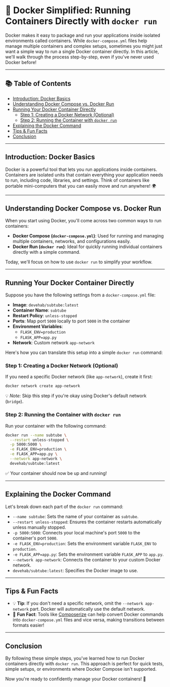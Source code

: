 # 🚀 Docker Simplified: Running Containers Directly with `docker run`

Docker makes it easy to package and run your applications inside isolated environments called containers. While `docker-compose.yml` files help manage multiple containers and complex setups, sometimes you might just want a simple way to run a single Docker container directly. In this article, we'll walk through the process step-by-step, even if you've never used Docker before!

---

## 📚 Table of Contents

- [Introduction: Docker Basics](#introduction-docker-basics)
- [Understanding Docker Compose vs. Docker Run](#understanding-docker-compose-vs-docker-run)
- [Running Your Docker Container Directly](#running-your-docker-container-directly)
  - [Step 1: Creating a Docker Network (Optional)](#step-1-creating-a-docker-network-optional)
  - [Step 2: Running the Container with `docker run`](#step-2-running-the-container-with-docker-run)
- [Explaining the Docker Command](#explaining-the-docker-command)
- [Tips & Fun Facts](#tips--fun-facts)
- [Conclusion](#conclusion)

---

## Introduction: Docker Basics

Docker is a powerful tool that lets you run applications inside containers. Containers are isolated units that contain everything your application needs to run, including code, libraries, and settings. Think of containers like portable mini-computers that you can easily move and run anywhere! 🌍

---

## Understanding Docker Compose vs. Docker Run

When you start using Docker, you'll come across two common ways to run containers:

- **Docker Compose (`docker-compose.yml`)**: Used for running and managing multiple containers, networks, and configurations easily.
- **Docker Run (`docker run`)**: Ideal for quickly running individual containers directly with a simple command.

Today, we'll focus on how to use `docker run` to simplify your workflow.

---

## Running Your Docker Container Directly

Suppose you have the following settings from a `docker-compose.yml` file:

- **Image**: `devehab/subtube:latest`
- **Container Name**: `subtube`
- **Restart Policy**: `unless-stopped`
- **Ports**: Map port `5000` locally to port `5000` in the container
- **Environment Variables**:
  - `FLASK_ENV=production`
  - `FLASK_APP=app.py`
- **Network**: Custom network `app-network`

Here's how you can translate this setup into a simple `docker run` command:

### Step 1: Creating a Docker Network (Optional)

If you need a specific Docker network (like `app-network`), create it first:

```bash
docker network create app-network
```

💡 *Note:* Skip this step if you're okay using Docker's default network (`bridge`).

### Step 2: Running the Container with `docker run`

Run your container with the following command:

```bash
docker run --name subtube \
  --restart unless-stopped \
  -p 5000:5000 \
  -e FLASK_ENV=production \
  -e FLASK_APP=app.py \
  --network app-network \
  devehab/subtube:latest
```

✅ Your container should now be up and running!

---

## Explaining the Docker Command

Let's break down each part of the `docker run` command:

- `--name subtube`: Sets the name of your container as `subtube`.
- `--restart unless-stopped`: Ensures the container restarts automatically unless manually stopped.
- `-p 5000:5000`: Connects your local machine's port `5000` to the container's port `5000`.
- `-e FLASK_ENV=production`: Sets the environment variable `FLASK_ENV` to `production`.
- `-e FLASK_APP=app.py`: Sets the environment variable `FLASK_APP` to `app.py`.
- `--network app-network`: Connects the container to your custom Docker network.
- `devehab/subtube:latest`: Specifies the Docker image to use.

---

## Tips & Fun Facts

- 💡 **Tip**: If you don't need a specific network, omit the `--network app-network` part. Docker will automatically use the default network.
- 🚀 **Fun Fact**: Tools like [Composerize](https://composerize.com/) can help convert Docker commands into `docker-compose.yml` files and vice versa, making transitions between formats easier!

---

## Conclusion

By following these simple steps, you've learned how to run Docker containers directly with `docker run`. This approach is perfect for quick tests, simple setups, or environments where Docker Compose isn't supported.

Now you're ready to confidently manage your Docker containers! 🎉

